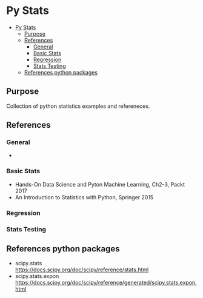 # Py Stats
<!-- TOC -->

- [Py Stats](#py-stats)
  - [Purpose](#purpose)
  - [References](#references)
    - [General](#general)
    - [Basic Stats](#basic-stats)
    - [Regression](#regression)
    - [Stats Testing](#stats-testing)
  - [References python packages](#references-python-packages)

<!-- /TOC -->
## Purpose
Collection of python statistics examples and refereneces.

## References
### General
* 

### Basic Stats
* Hands-On Data Science and Pyton Machine Learning, Ch2-3, Packt 2017  
* An Introduction to Statistics
with Python, Springer 2015 

### Regression

### Stats Testing

## References python packages
* scipy.stats  
https://docs.scipy.org/doc/scipy/reference/stats.html
* scipy.stats.expon  
https://docs.scipy.org/doc/scipy/reference/generated/scipy.stats.expon.html